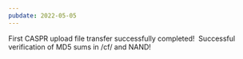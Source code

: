 ```yaml
---
pubdate: 2022-05-05
---
```


First CASPR upload file transfer successfully completed!  Successful verification of MD5 sums in /cf/ and NAND! 

